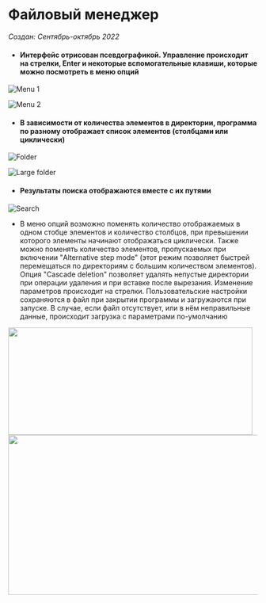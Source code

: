 # Файловый менеджер

*Создан: Сентябрь-октябрь 2022*

* #### Интерфейс отрисован псевдографикой. Управление происходит на стрелки, Enter и некоторые вспомогательные клавиши, которые можно посмотреть в меню опций

![Menu 1](https://user-images.githubusercontent.com/104451273/202238312-ebdc0d4f-106b-4f8a-b434-b792d2168613.png)

![Menu 2](https://user-images.githubusercontent.com/104451273/202238316-a4982e45-1ecf-4e1c-94bc-2deb29b9f31b.png)

* #### В зависимости от количества элементов в директории, программа по разному отображает список элементов (столбцами или циклически)

![Folder](https://user-images.githubusercontent.com/104451273/202238302-716b10c2-3db9-4eab-9a54-e46addda0648.png)

![Large folder](https://user-images.githubusercontent.com/104451273/202238310-95a73aff-0583-4397-b9a2-83872f856b2f.png)

* #### Результаты поиска отображаются вместе с их путями

![Search](https://user-images.githubusercontent.com/104451273/202238326-80548112-056d-47a6-a9cf-16b037cd8c4f.png)

* В меню опций возможно поменять количество отображаемых в одном стобце элементов и количество столбцов, при превышении которого элементы начинают отображаться циклически. Также можно поменять количество элементов, пропускаемых при включении "Alternative step mode" (этот режим позволяет быстрей перемещаться по директориям с большим количеством элементов). Опция "Cascade deletion" позволяет удалять непустые директории при операции удаления и при вставке после вырезания. Изменение параметров происходит на стрелки. Пользовательские настройки сохраняются в файл при закрытии программы и загружаются при запуске. В случае, если файл отсутствует, или в нём неправильные данные, происходит загрузка с параметрами по-умолчанию

<!-- ![Options 1](https://user-images.githubusercontent.com/104451273/202238319-196fca59-5f9e-48b3-988c-dba9b67df1d6.png) -->
<img src="https://user-images.githubusercontent.com/104451273/202238319-196fca59-5f9e-48b3-988c-dba9b67df1d6.png" width="493" height="217" />
<!-- ![Options 2](https://user-images.githubusercontent.com/104451273/202238324-9fe30ec3-cb40-431d-8077-22b06133dbe8.png) -->
<img src="https://user-images.githubusercontent.com/104451273/202238324-9fe30ec3-cb40-431d-8077-22b06133dbe8.png" width="561" height="323" />
